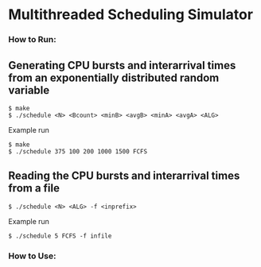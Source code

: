 # Multithreaded Scheduling Simulator

### How to Run:

## Generating CPU bursts and interarrival times from an exponentially distributed random variable
```
$ make
$ ./schedule <N> <Bcount> <minB> <avgB> <minA> <avgA> <ALG>
```

Example run
```
$ make
$ ./schedule 375 100 200 1000 1500 FCFS
```

## Reading the CPU bursts and interarrival times from a file
```
$ ./schedule <N> <ALG> -f <inprefix>
```

Example run
```
$ ./schedule 5 FCFS -f infile
```

### How to Use:
